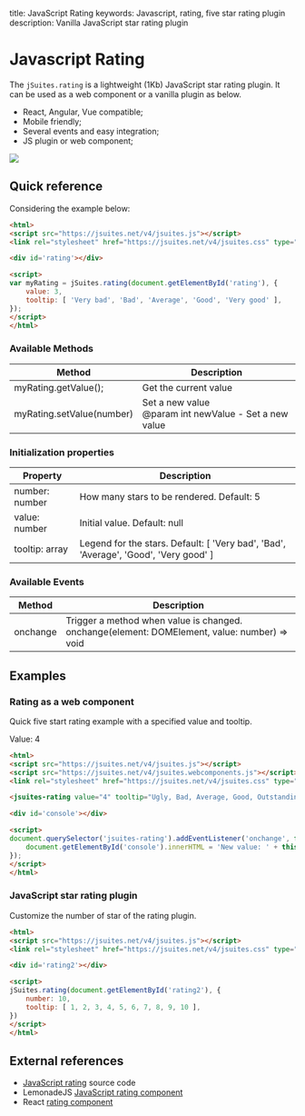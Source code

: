 title: JavaScript Rating
keywords: Javascript, rating, five star rating plugin
description: Vanilla JavaScript star rating plugin

Javascript Rating
=================

The `jSuites.rating` is a lightweight (1Kb) JavaScript star rating plugin. It can be used as a web component or a vanilla plugin as below.

* React, Angular, Vue compatible;
* Mobile friendly;
* Several events and easy integration;
* JS plugin or web component;

![](img/js-rating.svg)

  

Quick reference
---------------

Considering the example below:

```html
<html>
<script src="https://jsuites.net/v4/jsuites.js"></script>
<link rel="stylesheet" href="https://jsuites.net/v4/jsuites.css" type="text/css" />

<div id='rating'></div>

<script>
var myRating = jSuites.rating(document.getElementById('rating'), {
    value: 3,
    tooltip: [ 'Very bad', 'Bad', 'Average', 'Good', 'Very good' ],
});
</script>
</html>
```

### Available Methods

| Method | Description |
| --- | --- |
| myRating.getValue(); | Get the current value |
| myRating.setValue(number) | Set a new value  <br>@param int newValue - Set a new value |

  

### Initialization properties

| Property | Description |
| --- | --- |
| number: number | How many stars to be rendered. Default: 5 |
| value: number | Initial value. Default: null |
| tooltip: array | Legend for the stars. Default: [ 'Very bad', 'Bad', 'Average', 'Good', 'Very good' ] |

  

### Available Events

| Method | Description |
| --- | --- |
| onchange | Trigger a method when value is changed.  <br>onchange(element: DOMElement, value: number) => void |

  

Examples
--------

### Rating as a web component

Quick five start rating example with a specified value and tooltip.  

Value: 4

```html
<html>
<script src="https://jsuites.net/v4/jsuites.js"></script>
<script src="https://jsuites.net/v4/jsuites.webcomponents.js"></script>
<link rel="stylesheet" href="https://jsuites.net/v4/jsuites.css" type="text/css" />

<jsuites-rating value="4" tooltip="Ugly, Bad, Average, Good, Outstanding"></jsuites-rating>

<div id='console'></div>

<script>
document.querySelector('jsuites-rating').addEventListener('onchange', function(e) {
    document.getElementById('console').innerHTML = 'New value: ' + this.value;
});
</script>
</html>
```  

### JavaScript star rating plugin

Customize the number of star of the rating plugin.  
  
```html
<html>
<script src="https://jsuites.net/v4/jsuites.js"></script>
<link rel="stylesheet" href="https://jsuites.net/v4/jsuites.css" type="text/css" />

<div id='rating2'></div>

<script>
jSuites.rating(document.getElementById('rating2'), {
    number: 10,
    tooltip: [ 1, 2, 3, 4, 5, 6, 7, 8, 9, 10 ],
})
</script>
</html>
```
  

External references
-------------------

* [JavaScript rating](https://github.com/jsuites/jsuites/blob/master/src/rating.js) source code
* LemonadeJS [JavaScript rating component](https://lemonadejs.net/v2/library/rating)
* React [rating component](https://codesandbox.io/s/jsuites-rating-with-react-xfdmu)
